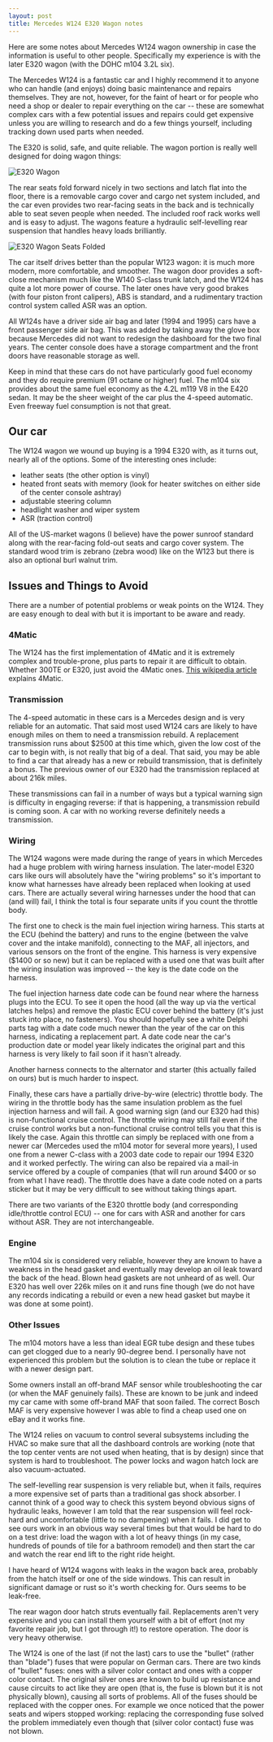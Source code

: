 ```yaml
---
layout: post
title: Mercedes W124 E320 Wagon notes
---
```


Here are some notes about Mercedes W124 wagon ownership in case the information
is useful to other people. Specifically my experience is with the later E320
wagon (with the DOHC m104 3.2L six).

The Mercedes W124 is a fantastic car and I highly recommend it to anyone who
can handle (and enjoys) doing basic maintenance and repairs themselves.  They
are not, however, for the faint of heart or for people who need a shop or
dealer to repair everything on the car -- these are somewhat complex cars with
a few potential issues and repairs could get expensive unless you are willing
to research and do a few things yourself, including tracking down used parts
when needed.

The E320 is solid, safe, and quite reliable. The wagon portion is really well
designed for doing wagon things:

![E320 Wagon](/assets/wagon.jpg)

The rear seats fold forward nicely in two sections and latch flat into the
floor, there is a removable cargo cover and cargo net system included, and
the car even
provides two rear-facing seats in the back and is technically able to seat
seven people when needed.  The included roof rack works well and is easy to
adjust.  The wagons feature a hydraulic self-levelling rear suspension that
handles heavy loads brilliantly.

![E320 Wagon Seats Folded](/assets/wagon-back.png)

The car itself drives better than the popular W123 wagon: it is much more
modern, more comfortable, and smoother. The wagon door provides a soft-close
mechanism much like the W140 S-class trunk latch, and the W124 has quite a
lot more power of course.  The later ones have very good brakes (with four
piston front calipers), ABS is standard, and a rudimentary traction control
system called ASR was an option.

All W124s have a driver side air bag and later (1994 and 1995) cars have a
front passenger side air bag.  This was added by taking away the glove box
because Mercedes did not want to redesign the dashboard for the two final
years. The center console does have a storage compartment and the front doors
have reasonable storage as well.

Keep in mind that these cars do not have particularly good fuel economy and
they do require premium (91 octane or higher) fuel. The m104 six provides about
the same fuel economy as the 4.2L m119 V8 in the E420 sedan.
It may be the sheer weight of the car plus the 4-speed automatic. Even freeway
fuel consumption is not that great.

## Our car

The W124 wagon we wound up buying is a 1994 E320 with, as it turns out, nearly
all of the options.  Some of the interesting ones include:

 * leather seats (the other option is vinyl)
 * heated front seats with memory (look for heater switches on either side of the center console ashtray)
 * adjustable steering column
 * headlight washer and wiper system
 * ASR (traction control)

All of the US-market wagons (I believe) have the power sunroof standard along
with the rear-facing fold-out seats and cargo cover system. The standard wood
trim is zebrano (zebra wood) like on the W123 but there is also an optional
burl walnut trim.

## Issues and Things to Avoid

There are a number of potential problems or weak points on the W124. They are
easy enough to deal with but it is important to be aware and ready.

### 4Matic

The W124 has the first implementation of 4Matic and it is extremely
complex and trouble-prone, plus parts to repair it are difficult to obtain.
Whether 300TE or E320, just avoid the 4Matic ones.  [This wikipedia article](https://en.wikipedia.org/wiki/4Matic) explains 4Matic.

### Transmission

The 4-speed automatic in these cars is a Mercedes design and is very reliable
for an automatic. That said most used W124 cars are likely to have enough miles
on them to need a transmission rebuild. A replacement transmission runs about
$2500 at this time which, given the low cost of the car to begin with, is not
really that big of a deal. That said, you may be able to find a car that
already has a new or rebuild transmission, that is definitely a bonus. The
previous owner of our E320 had the transmission replaced at about 216k miles.

These transmissions can fail in a number of ways but a typical warning sign is
difficulty in engaging reverse: if that is happening, a transmission rebuild
is coming soon. A car with no working reverse definitely needs a transmission.

### Wiring

The W124 wagons were made during the range of years in which Mercedes had a
huge problem with wiring harness insulation.  The later-model E320 cars like
ours will absolutely have the "wiring problems" so it's important to know what
harnesses have already been replaced when looking at used cars.  There are
actually several wiring harnesses under the hood that can (and will) fail, I
think the total is four separate units if you count the throttle body.

The first one to check is the main fuel injection wiring harness.  This starts
at the ECU (behind the battery) and runs to the engine (between the valve cover
and the intake manifold), connecting to the MAF, all injectors, and various
sensors on the front of the engine.  This harness is very expensive ($1400 or
so new) but it can be replaced with a used one that was built after the wiring
insulation was improved -- the key is the date code on the harness.

The fuel injection harness date code can be found near where the harness plugs into the ECU.  To see it open the hood (all the way up via the vertical latches
helps) and remove the plastic ECU cover behind the battery (it's just stuck
into place, no fasteners).  You should hopefully see a white Delphi parts tag
with a date code much newer than the year of the car on this harness, indicating
a replacement part. A date code near the car's production date or model year
likely indicates the original part and this harness is very likely to fail
soon if it hasn't already.

Another harness connects to the alternator and starter (this actually failed
on ours) but is much harder to inspect.

Finally, these cars have a partially drive-by-wire (electric) throttle body.
The wiring in the throttle body has the same insulation problem as the fuel
injection harness and will fail. A good warning sign (and our E320 had this)
is non-functional cruise control. The throttle wiring may still fail even if
the cruise control works but a non-functional cruise control tells you that
this is likely the case.  Again this throttle can simply be replaced with one
from a newer car (Mercedes used the m104 motor for several more years), I used
one from a newer C-class with a 2003 date code to repair our 1994 E320 and it
worked perfectly.  The wiring can also be repaired via a mail-in service offered
by a couple of companies (that will run around $400 or so from what I have read). The throttle does have a date code noted on a parts sticker but it may be very
difficult to see without taking things apart.

There are two variants of the E320 throttle body (and corresponding
idle/throttle control ECU) -- one for cars with ASR and another for cars without ASR.  They are not interchangeable.

### Engine

The m104 six is considered very reliable, however they are known to have a
weakness in the head gasket and eventually may develop an oil leak toward the
back of the head. Blown head gaskets are not unheard of as well. Our E320 has
well over 226k miles on it and runs fine though (we do not have any records
indicating a rebuild or even a new head gasket but maybe it was done at some
point).

### Other Issues

The m104 motors have a less than ideal EGR tube design and these tubes can get
clogged due to a nearly 90-degree bend. I personally have not experienced this
problem but the solution is to clean the tube or replace it with a newer design
part.

Some owners install an off-brand MAF sensor while troubleshooting the car (or
when the MAF genuinely fails). These are known to be junk and indeed my car
came with some off-brand MAF that soon failed. The correct Bosch MAF is very
expensive however I was able to find a cheap used one on eBay and it works fine.

The W124 relies on vacuum to control several subsystems including the HVAC so
make sure that all the dashboard controls are working (note that the top center
vents are not used when heating, that is by design) since that system is hard
to troubleshoot. The power locks and wagon hatch lock are also vacuum-actuated.

The self-levelling rear suspension is very reliable but, when it fails, requires
a more expensive set of parts than a traditional gas shock absorber. I cannot
think of a good way to check this system beyond obvious signs of hydraulic leaks, however I am told that the rear suspension will feel rock-hard and
uncomfortable (little to no dampening) when it fails.  I did get to see ours
work in an obvious way several times but that would be hard to do on a test
drive: load the wagon with a lot of heavy things (in my case, hundreds of
pounds of tile for a bathroom remodel) and then start the car and watch the
rear end lift to the right ride height.

I have heard of W124 wagons with leaks in the wagon back area, probably from the hatch itself or one of the side windows. This can result in significant damage or rust so it's worth checking for.  Ours seems to be leak-free.

The rear wagon door hatch struts eventually fail.  Replacements aren't very
expensive and you can install them yourself with a bit of effort (not my
favorite repair job, but I got through it!) to restore operation.  The door
is very heavy otherwise.

The W124 is one of the last (if not the last) cars to use the "bullet" (rather
than "blade") fuses that were popular on German cars. There are two kinds of
"bullet" fuses: ones with a silver color contact and ones with a copper color
contact. The original silver ones are known to build up resistance and cause
circuits to act like they are open (that is, the fuse is blown but it is not
physically blown), causing all sorts of problems. All of the fuses should be
replaced with the copper ones. For example we once noticed that the power
seats and wipers stopped working: replacing the corresponding fuse solved the
problem immediately even though that (silver color contact) fuse was not
blown.
